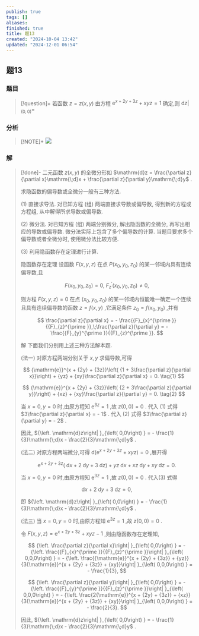 ```yaml
---
publish: true
tags: []
aliases: 
finished: true
title: 题13
created: "2024-10-04 13:42"
updated: "2024-12-01 06:54"
---
```

## 题13
### 题目
> [!question]+
> 若函数 $z = z\left( {x, y}\right)$ 由方程 ${\mathrm{e}}^{x + {2y} + {3z}} + {xyz} = 1$ 确定,则 ${\left. \mathrm{d}z\right| }_{\left( 0,0\right) } =$
### 分析
> [!NOTE]+
> ![](https://img.hwenyi.live/202411251043413.webp)
### 解
> [!done]-
> 二元函数 $z\left( {x, y}\right)$ 的全微分形如 $\mathrm{d}z = \frac{\partial z}{\partial x}\mathrm{\;d}x + \frac{\partial z}{\partial y}\mathrm{\;d}y$ .
> 
> 求隐函数的偏导数或全微分一般有三种方法.
> 
> (1) 直接求导法. 对已知方程 (组) 两端直接求导数或偏导数, 得到新的方程或方程组, 从中解得所求导数或偏导数.
> 
> (2) 微分法. 对已知方程 (组) 两端分别微分, 解出隐函数的全微分, 再写出相应的导数或偏导数. 微分法实际上包含了多个偏导数的计算. 当题目要求多个偏导数或者全微分时, 使用微分法比较方便.
> 
> (3) 利用隐函数存在定理进行计算.
> 
> 隐函数存在定理 设函数 $F\left( {x, y, z}\right)$ 在点 $P\left( {{x}_{0},{y}_{0},{z}_{0}}\right)$ 的某一邻域内具有连续偏导数,且
> 
> $$
> F\left( {{x}_{0},{y}_{0},{z}_{0}}\right) = 0,\;{F}_{z}^{\prime }\left( {{x}_{0},{y}_{0},{z}_{0}}\right) \neq 0,
> $$
> 
> 则方程 $F\left( {x, y, z}\right) = 0$ 在点 $\left( {{x}_{0},{y}_{0},{z}_{0}}\right)$ 的某一邻域内恒能唯一确定一个连续且具有连续偏导数的函数 $z = f\left( {x, y}\right)$ ,它满足条件 ${z}_{0} = f\left( {{x}_{0},{y}_{0}}\right)$ ,并有
> 
> $$
> \frac{\partial z}{\partial x} = - \frac{{F}_{x}^{\prime }}{{F}_{z}^{\prime }},\;\frac{\partial z}{\partial y} = - \frac{{F}_{y}^{\prime }}{{F}_{z}^{\prime }}.
> $$
> 
> 解 下面我们分别用上述三种方法解本题.
> 
> (法一) 对原方程两端分别关于 $x, y$ 求偏导数,可得
> 
> $$
> {\mathrm{e}}^{x + {2y} + {3z}}\left( {1 + 3\frac{\partial z}{\partial x}}\right) + {yz} + {xy}\frac{\partial z}{\partial x} = 0. \tag{1}
> $$
> 
> $$
> {\mathrm{e}}^{x + {2y} + {3z}}\left( {2 + 3\frac{\partial z}{\partial y}}\right) + {xz} + {xy}\frac{\partial z}{\partial y} = 0. \tag{2}
> $$
> 
> 当 $x = 0, y = 0$ 时,由原方程知 ${\mathrm{e}}^{3z} = 1$ ,故 $z\left( {0,0}\right) = 0$ . 代入 (1) 式得 $3\frac{\partial z}{\partial x} = - 1$ . 代入 (2) 式得 $3\frac{\partial z}{\partial y} = - 2$ .
> 
> 因此, ${\left. \mathrm{d}z\right| }_{\left( 0,0\right) } = - \frac{1}{3}\mathrm{\;d}x - \frac{2}{3}\mathrm{\;d}y$ .
> 
> (法二) 对原方程两端微分,可得 $\mathrm{d}\left( {{\mathrm{e}}^{x + {2y} + {3z}} + {xyz}}\right) = 0$ ,展开得
> 
> $$
> {\mathrm{e}}^{x + {2y} + {3z}}\left( {\mathrm{\;d}x + 2\mathrm{\;d}y + 3\mathrm{\;d}z}\right) + {yz}\mathrm{\;d}x + {xz}\mathrm{\;d}y + {xy}\mathrm{\;d}z = 0. \tag{3}
> $$
> 
> 当 $x = 0, y = 0$ 时,由原方程知 ${\mathrm{e}}^{3z} = 1$ ,故 $z\left( {0,0}\right) = 0$ . 代入(3) 式得
> 
> $$
> \mathrm{d}x + 2\mathrm{\;d}y + 3\mathrm{\;d}z = 0,
> $$
> 
> 即 ${\left. \mathrm{d}z\right| }_{\left( 0,0\right) } = - \frac{1}{3}\mathrm{\;d}x - \frac{2}{3}\mathrm{\;d}y$ .
> 
> (法三) 当 $x = 0, y = 0$ 时,由原方程知 ${\mathrm{e}}^{3z} = 1$ ,故 $z\left( {0,0}\right) = 0$ .
> 
> 令 $F\left( {x, y, z}\right) = {\mathrm{e}}^{x + {2y} + {3z}} + {xyz} - 1$ ,则由隐函数存在定理知,
> 
> $$
> {\left. \frac{\partial z}{\partial x}\right| }_{\left( 0,0\right) } = - {\left. \frac{{F}_{x}^{\prime }}{{F}_{z}^{\prime }}\right| }_{\left( 0,0,0\right) } = - {\left. \frac{{\mathrm{e}}^{x + {2y} + {3z}} + {yz}}{3{\mathrm{e}}^{x + {2y} + {3z}} + {xy}}\right| }_{\left( 0,0,0\right) } = - \frac{1}{3},
> $$
> 
> $$
> {\left. \frac{\partial z}{\partial y}\right| }_{\left( 0,0\right) } = - {\left. \frac{{F}_{y}^{\prime }}{{F}_{z}^{\prime }}\right| }_{\left( 0,0,0\right) } = - {\left. \frac{2{\mathrm{e}}^{x + {2y} + {3z}} + {xz}}{3{\mathrm{e}}^{x + {2y} + {3z}} + {xy}}\right| }_{\left( 0,0,0\right) } = - \frac{2}{3}.
> $$
> 
> 因此, ${\left. \mathrm{d}z\right| }_{\left( 0,0\right) } = - \frac{1}{3}\mathrm{\;d}x - \frac{2}{3}\mathrm{\;d}y$ .